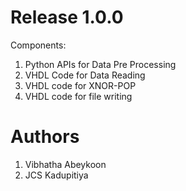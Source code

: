 # Release 1.0.0
Components:
1. Python APIs for Data Pre Processing
2. VHDL Code for Data Reading 
3. VHDL code for XNOR-POP 
4. VHDL code for file writing 

# Authors
1. Vibhatha Abeykoon
2. JCS Kadupitiya

